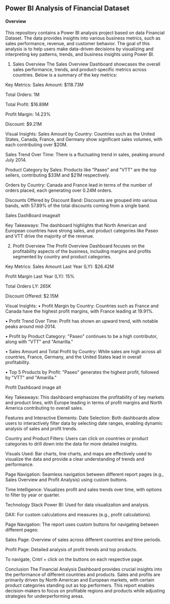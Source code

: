 ## Power BI Analysis of Financial  Dataset
#### Overview
This repository contains a Power BI analysis project based on data Financial Dataset. The data provides insights into various business metrics, such as sales performance, revenue, and customer behavior. The goal of this analysis is to help users make data-driven decisions by visualizing and interpreting key patterns, trends, and business insights using Power BI.

1. Sales Overview
The Sales Overview Dashboard showcases the overall sales performance, trends, and product-specific metrics across countries. Below is a summary of the key metrics:

Key Metrics:
Sales Amount: $118.73M

Total Orders: 1M

Total Profit: $16.89M

Profit Margin: 14.23%

Discount: $9.21M

Visual Insights:
Sales Amount by Country: Countries such as the United States, Canada, France, and Germany show significant sales volumes, with each contributing over $20M.

Sales Trend Over Time: There is a fluctuating trend in sales, peaking around July 2014.

Product Category by Sales: Products like "Paseo" and "VTT" are the top sellers, contributing $33M and $21M respectively.

Orders by Country: Canada and France lead in terms of the number of orders placed, each generating over 0.24M orders.

Discounts Offered by Discount Band: Discounts are grouped into various bands, with 57.89% of the total discounts coming from a single band.

Sales DashBoard
imagealt

Key Takeaways:
The dashboard highlights that North American and European countries have strong sales, and product categories like Paseo and VTT drive the majority of the revenue.

2. Profit Overview
The Profit Overview Dashboard focuses on the profitability aspects of the business, including margins and profits segmented by country and product categories.

Key Metrics:
Sales Amount Last Year (LY): $26.42M

Profit Margin Last Year (LY): 15%

Total Orders LY: 265K

Discount Offered: $2.15M

Visual Insights:
• Profit Margin by Country: Countries such as France and Canada have the highest profit margins, with France leading at 19.91%.

• Profit Trend Over Time: Profit has shown an upward trend, with notable peaks around mid-2014.

• Profit by Product Category: "Paseo" continues to be a high contributor, along with "VTT" and "Amarilla."

• Sales Amount and Total Profit by Country: While sales are high across all countries, France, Germany, and the United States lead in overall profitability.

• Top 5 Products by Profit: "Paseo" generates the highest profit, followed by "VTT" and "Amarilla."

Profit Dashboard
image alt

Key Takeaways:
This dashboard emphasizes the profitability of key markets and product lines, with Europe leading in terms of profit margins and North America contributing to overall sales.

Features and Interactive Elements:
Date Selection: Both dashboards allow users to interactively filter data by selecting date ranges, enabling dynamic analysis of sales and profit trends.

Country and Product Filters: Users can click on countries or product categories to drill down into the data for more detailed insights.

Visuals Used: Bar charts, line charts, and maps are effectively used to visualize the data and provide a clear understanding of trends and performance.

Page Navigation: Seamless navigation between different report pages (e.g., Sales Overview and Profit Analysis) using custom buttons.

Time Intelligence: Visualizes profit and sales trends over time, with options to filter by year or quarter.

Technology Stack
Power BI: Used for data visualization and analysis.

DAX: For custom calculations and measures (e.g., profit calculations).

Page Navigation:
The report uses custom buttons for navigating between different pages:

Sales Page: Overview of sales across different countries and time periods.

Profit Page: Detailed analysis of profit trends and top products.

To navigate, Cntrl + click on the buttons on each respective page.

Conclusion
The Financial Analysis Dashboard provides crucial insights into the performance of different countries and products. Sales and profits are primarily driven by North American and European markets, with certain product categories standing out as top performers. This report enables decision-makers to focus on profitable regions and products while adjusting strategies for underperforming areas.
